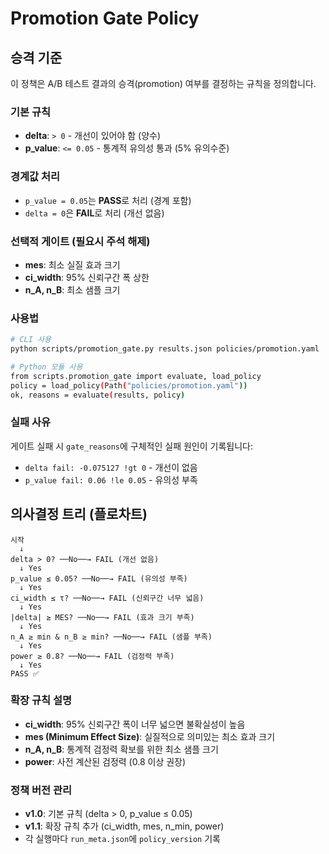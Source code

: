 # Promotion Gate Policy

## 승격 기준

이 정책은 A/B 테스트 결과의 승격(promotion) 여부를 결정하는 규칙을 정의합니다.

### 기본 규칙

- **delta**: `> 0` - 개선이 있어야 함 (양수)
- **p_value**: `<= 0.05` - 통계적 유의성 통과 (5% 유의수준)

### 경계값 처리

- `p_value = 0.05`는 **PASS**로 처리 (경계 포함)
- `delta = 0`은 **FAIL**로 처리 (개선 없음)

### 선택적 게이트 (필요시 주석 해제)

- **mes**: 최소 실질 효과 크기
- **ci_width**: 95% 신뢰구간 폭 상한
- **n_A, n_B**: 최소 샘플 크기

### 사용법

```bash
# CLI 사용
python scripts/promotion_gate.py results.json policies/promotion.yaml

# Python 모듈 사용
from scripts.promotion_gate import evaluate, load_policy
policy = load_policy(Path("policies/promotion.yaml"))
ok, reasons = evaluate(results, policy)
```

### 실패 사유

게이트 실패 시 `gate_reasons`에 구체적인 실패 원인이 기록됩니다:
- `delta fail: -0.075127 !gt 0` - 개선이 없음
- `p_value fail: 0.06 !le 0.05` - 유의성 부족

## 의사결정 트리 (플로차트)

```
시작
  ↓
delta > 0? ──No──→ FAIL (개선 없음)
  ↓ Yes
p_value ≤ 0.05? ──No──→ FAIL (유의성 부족)
  ↓ Yes
ci_width ≤ τ? ──No──→ FAIL (신뢰구간 너무 넓음)
  ↓ Yes
|delta| ≥ MES? ──No──→ FAIL (효과 크기 부족)
  ↓ Yes
n_A ≥ min & n_B ≥ min? ──No──→ FAIL (샘플 부족)
  ↓ Yes
power ≥ 0.8? ──No──→ FAIL (검정력 부족)
  ↓ Yes
PASS ✅
```

### 확장 규칙 설명

- **ci_width**: 95% 신뢰구간 폭이 너무 넓으면 불확실성이 높음
- **mes (Minimum Effect Size)**: 실질적으로 의미있는 최소 효과 크기
- **n_A, n_B**: 통계적 검정력 확보를 위한 최소 샘플 크기
- **power**: 사전 계산된 검정력 (0.8 이상 권장)

### 정책 버전 관리

- **v1.0**: 기본 규칙 (delta > 0, p_value ≤ 0.05)
- **v1.1**: 확장 규칙 추가 (ci_width, mes, n_min, power)
- 각 실행마다 `run_meta.json`에 `policy_version` 기록
